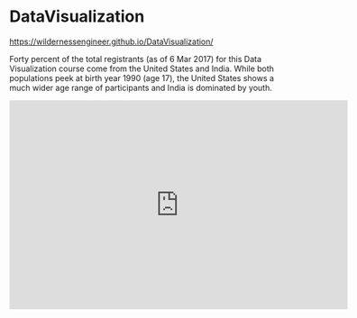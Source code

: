 # DataVisualization

 https://wildernessengineer.github.io/DataVisualization/
 
 Forty percent of the total registrants (as of 6 Mar 2017) for this Data Visualization course come from the United States and India.  While both populations peek at birth year 1990 (age 17), the United States shows a much wider age range of participants and India is dominated by youth.
 
 <iframe width="600" height="371" seamless frameborder="0" scrolling="no" src="https://docs.google.com/spreadsheets/d/11V1nBS7P2vSSh9omfK8qZonv7oxc2GpOlPN9C_jneDg/pubchart?oid=1683298026&amp;format=interactive"></iframe>
 
